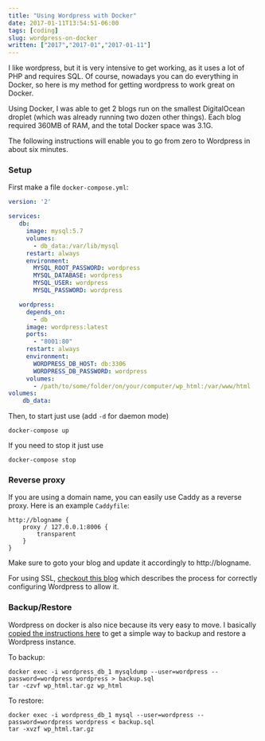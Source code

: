 ```yaml
---
title: "Using Wordpress with Docker"
date: 2017-01-11T13:54:51-06:00
tags: [coding]
slug: wordpress-on-docker
written: ["2017","2017-01","2017-01-11"]
---
```


I like wordpress, but it is very intensive to get working, as it uses a lot of PHP and requires SQL. Of course, nowadays you can do everything in Docker, so here is my method for getting wordpress to work great on Docker. 

Using Docker, I was able to get 2 blogs run on the smallest DigitalOcean droplet (which was already running two dozen other things). Each blog required 360MB of RAM, and the total Docker space was 3.1G. 

The following instructions will enable you to go from zero to Wordpress in about six minutes.

### Setup 

First make a file `docker-compose.yml`:

```yaml
version: '2'

services:
   db:
     image: mysql:5.7
     volumes:
       - db_data:/var/lib/mysql
     restart: always
     environment:
       MYSQL_ROOT_PASSWORD: wordpress
       MYSQL_DATABASE: wordpress
       MYSQL_USER: wordpress
       MYSQL_PASSWORD: wordpress

   wordpress:
     depends_on:
       - db
     image: wordpress:latest
     ports:
       - "8001:80"
     restart: always
     environment:
       WORDPRESS_DB_HOST: db:3306
       WORDPRESS_DB_PASSWORD: wordpress
     volumes:
       - /path/to/some/folder/on/your/computer/wp_html:/var/www/html
volumes:
    db_data:
```

Then, to start just use (add `-d` for daemon mode)

```
docker-compose up
```

If you need to stop it just use

```
docker-compose stop
```

### Reverse proxy 

If you are using a domain name, you can easily use Caddy as a reverse proxy. Here is an example `Caddyfile`:

```shell
http://blogname {
    proxy / 127.0.0.1:8006 {
        transparent
    }
}
```

Make sure to goto your blog and update it accordingly to http://blogname.

For using SSL, [checkout this blog](https://www.heavymetalcoder.com/how-to-get-wordpress-working-with-https-behind-a-reverse-proxy/) which describes the process for correctly configuring Wordpress to allow it.

### Backup/Restore 

Wordpress on docker is also nice because its very easy to move. I basically [copied the instructions here](https://libertyseeds.ca/2015/11/24/Backup-migration-and-recovery-with-WordPress-and-Docker-Compose/) to get a simple way to backup and restore a Wordpress instance.

To backup:

```
docker exec -i wordpress_db_1 mysqldump --user=wordpress --password=wordpress wordpress > backup.sql
tar -czvf wp_html.tar.gz wp_html
```

To restore:

```
docker exec -i wordpress_db_1 mysql --user=wordpress --password=wordpress wordpress < backup.sql
tar -xvzf wp_html.tar.gz 
```

